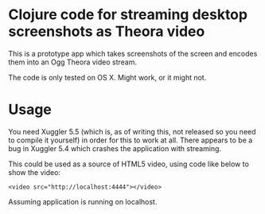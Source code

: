 # Clojure code for streaming desktop screenshots as Theora video

This is a prototype app which takes screenshots of the screen and encodes them into an Ogg Theora video stream.

The code is only tested on OS X. Might work, or it might not.

# Usage

You need Xuggler 5.5 (which is, as of writing this, not released so you need to compile it yourself) in order for this to work at all. There appears to be a bug in Xuggler 5.4 which crashes the application with streaming.

This could be used as a source of HTML5 video, using code like below to show the video:

    <video src="http://localhost:4444"></video>

Assuming application is running on localhost.
